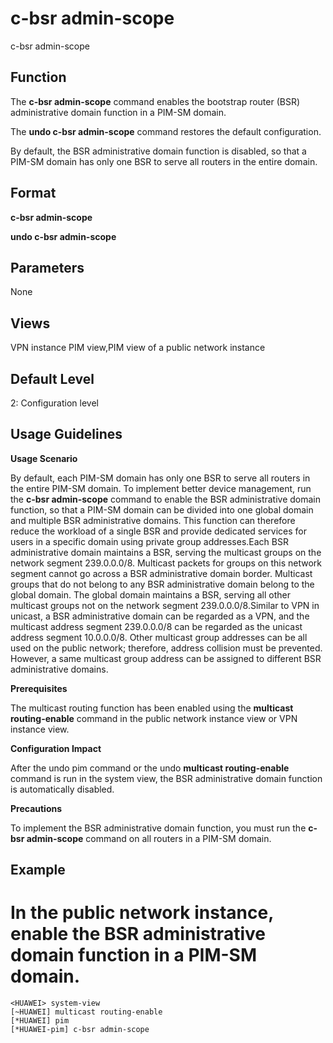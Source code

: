 c-bsr admin-scope
=================

c-bsr admin-scope

Function
--------



The **c-bsr admin-scope** command enables the bootstrap router (BSR) administrative domain function in a PIM-SM domain.

The **undo c-bsr admin-scope** command restores the default configuration.



By default, the BSR administrative domain function is disabled, so that a PIM-SM domain has only one BSR to serve all routers in the entire domain.


Format
------

**c-bsr admin-scope**

**undo c-bsr admin-scope**


Parameters
----------

None

Views
-----

VPN instance PIM view,PIM view of a public network instance


Default Level
-------------

2: Configuration level


Usage Guidelines
----------------

**Usage Scenario**

By default, each PIM-SM domain has only one BSR to serve all routers in the entire PIM-SM domain. To implement better device management, run the **c-bsr admin-scope** command to enable the BSR administrative domain function, so that a PIM-SM domain can be divided into one global domain and multiple BSR administrative domains. This function can therefore reduce the workload of a single BSR and provide dedicated services for users in a specific domain using private group addresses.Each BSR administrative domain maintains a BSR, serving the multicast groups on the network segment 239.0.0.0/8. Multicast packets for groups on this network segment cannot go across a BSR administrative domain border. Multicast groups that do not belong to any BSR administrative domain belong to the global domain. The global domain maintains a BSR, serving all other multicast groups not on the network segment 239.0.0.0/8.Similar to VPN in unicast, a BSR administrative domain can be regarded as a VPN, and the multicast address segment 239.0.0.0/8 can be regarded as the unicast address segment 10.0.0.0/8. Other multicast group addresses can be all used on the public network; therefore, address collision must be prevented. However, a same multicast group address can be assigned to different BSR administrative domains.

**Prerequisites**

The multicast routing function has been enabled using the **multicast routing-enable** command in the public network instance view or VPN instance view.

**Configuration Impact**

After the undo pim command or the undo **multicast routing-enable** command is run in the system view, the BSR administrative domain function is automatically disabled.

**Precautions**

To implement the BSR administrative domain function, you must run the **c-bsr admin-scope** command on all routers in a PIM-SM domain.


Example
-------

# In the public network instance, enable the BSR administrative domain function in a PIM-SM domain.
```
<HUAWEI> system-view
[~HUAWEI] multicast routing-enable
[*HUAWEI] pim
[*HUAWEI-pim] c-bsr admin-scope

```